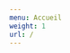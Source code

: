 ```yaml
---
menu: Accueil
weight: 1
url: /
---
```


<!--
  For the menu entry.
  Should be automatically redirected to the / URL.
-->
